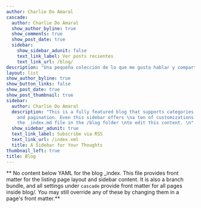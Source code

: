 ```yaml
---
author: Charlie Do Amaral
cascade:
  author: Charlie Do Amaral
  show_author_byline: true
  show_comments: true
  show_post_date: true
  sidebar:
    show_sidebar_adunit: false
    text_link_label: Ver posts recientes
    text_link_url: /blog/
description: "Una pequeña colección de lo que me gusta hablar y compartir..."
layout: list
show_author_byline: true
show_button_links: false
show_post_date: true
show_post_thumbnail: true
sidebar:
  author: Charlie Do Amaral
  description: "This is a fully featured blog that supports categories,\ntags, series,
    and pagination. Even this sidebar offers \na ton of customizations.\n\nCheck out
    the _index.md file in the /blog folder \nto edit this content. \n"
  show_sidebar_adunit: true
  text_link_label: Subscribe via RSS
  text_link_url: /index.xml
  title: A Sidebar for Your Thoughts
thumbnail_left: true
title: Blog
---
```


** No content below YAML for the blog _index. This file provides front matter for the listing page layout and sidebar content. It is also a branch bundle, and all settings under `cascade` provide front matter for all pages inside blog/. You may still override any of these by changing them in a page's front matter.**
